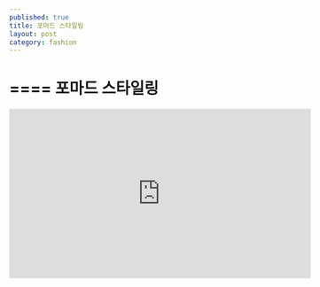 ```yaml
---
published: true
title: 포마드 스타일링
layout: post
category: fashion
---
```


====
포마드 스타일링
====

<iframe src='http://serviceapi.rmcnmv.naver.com/flash/outKeyPlayer.nhn?vid=60EBAC2EEDF8240D5F5B5121AB2C2CA8EA38&outKey=V12391290efb143ec87be1aec7fc67dced3e82c1e93db224a75ee1aec7fc67dced3e8&controlBarMovable=true&jsCallable=true&isAutoPlay=true&skinName=tvcast_white' frameborder='no' scrolling='no' marginwidth='0' marginheight='0' WIDTH='544' HEIGHT='306'></iframe>

